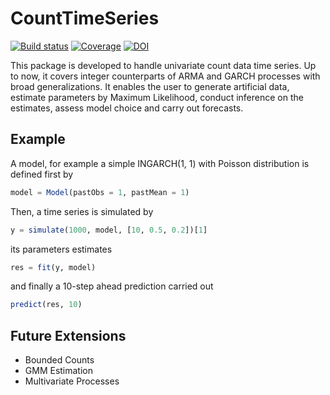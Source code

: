 # CountTimeSeries

[![Build status](https://ci.appveyor.com/api/projects/status/frnihr2qw4328rnf?svg=true)](https://ci.appveyor.com/project/ManuelStapper/counttimeseries-jl-xqtaf)
[![Coverage](https://codecov.io/gh/ManuelStapper/CountTimeSeries.jl/branch/master/graph/badge.svg)](https://codecov.io/gh/ManuelStapper/CountTimeSeries.jl)
[![DOI](https://zenodo.org/badge/349195207.svg)](https://zenodo.org/badge/latestdoi/349195207)


This package is developed to handle univariate count data time series. Up to now, it covers integer counterparts of ARMA and GARCH processes with broad generalizations. It enables the user to generate artificial data, estimate parameters by Maximum Likelihood, conduct inference on the estimates, assess model choice and carry out forecasts.

## Example

A model, for example a simple INGARCH(1, 1) with Poisson distribution is defined first by
```julia
model = Model(pastObs = 1, pastMean = 1)
```
Then, a time series is simulated by
```julia
y = simulate(1000, model, [10, 0.5, 0.2])[1]
```
its parameters estimates
```julia
res = fit(y, model)
```
and finally a 10-step ahead prediction carried out
```julia
predict(res, 10)
```

## Future Extensions
* Bounded Counts
* GMM Estimation
* Multivariate Processes
